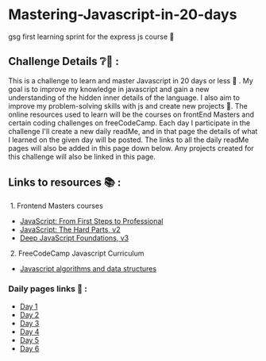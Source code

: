 # Mastering-Javascript-in-20-days

gsg first learning sprint for the express js course 🏃

## Challenge Details ❔🧐 :
This is a challenge to learn and master Javascript in 20 days or less 🌝 . My goal is to improve my knowledge in javascript and gain a new understanding of the hidden inner details of the language. I also aim to improve my problem-solving skills with js and create new projects 🙌. The online resources used to learn will be the courses on frontEnd Masters and certain coding challenges on freeCodeCamp. Each day I participate in the challenge I'll create a new daily readMe,  and in that page the details of what I learned on the given day will be posted. The links to all the daily readMe pages will also be added in this page down below. Any projects created for this challenge will also be linked in this page.

## Links to resources 📚 :
&nbsp;1. Frontend Masters courses 
- [JavaScript: From First Steps to Professional](https://frontendmasters.com/courses/javascript-first-steps)
- [JavaScript: The Hard Parts, v2](https://frontendmasters.com/courses/javascript-hard-parts-v2/)
- [Deep JavaScript Foundations, v3](https://frontendmasters.com/courses/deep-javascript-v3/)

&nbsp;2. FreeCodeCamp Javascript Curriculum
- [Javascript algorithms and data structures ](https://www.freecodecamp.org/Abdulkareem-hajqasem)

### Daily pages links 🌅 : 

- [Day 1](https://github.com/AbdHajqasem/Mastering-Javascript-in-20-days/blob/main/Day1.md)
- [Day 2](https://github.com/AbdHajqasem/Mastering-Javascript-in-20-days/blob/main/Day2.md)
- [Day 3](https://github.com/AbdHajqasem/Mastering-Javascript-in-20-days/blob/main/Day3.md)
- [Day 4](https://github.com/AbdHajqasem/Mastering-Javascript-in-20-days/blob/main/Day4.md)
- [Day 5](https://github.com/AbdHajqasem/Mastering-Javascript-in-20-days/blob/main/Day5.md)
- [Day 6](https://github.com/AbdHajqasem/Mastering-Javascript-in-20-days/blob/main/Day6.md)

